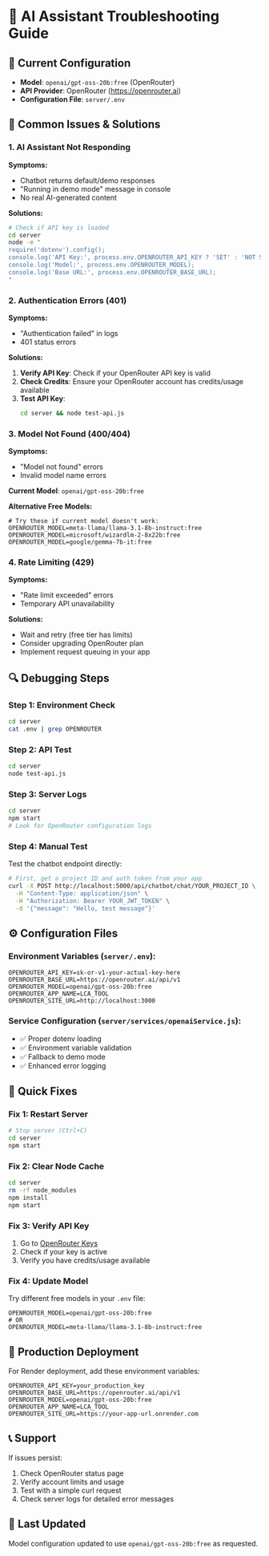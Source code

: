 # 🤖 AI Assistant Troubleshooting Guide

## 🔧 **Current Configuration**
- **Model**: `openai/gpt-oss-20b:free` (OpenRouter)
- **API Provider**: OpenRouter (https://openrouter.ai)
- **Configuration File**: `server/.env`

## 🚨 **Common Issues & Solutions**

### **1. AI Assistant Not Responding**

**Symptoms:**
- Chatbot returns default/demo responses
- "Running in demo mode" message in console
- No real AI-generated content

**Solutions:**
```bash
# Check if API key is loaded
cd server
node -e "
require('dotenv').config();
console.log('API Key:', process.env.OPENROUTER_API_KEY ? 'SET' : 'NOT SET');
console.log('Model:', process.env.OPENROUTER_MODEL);
console.log('Base URL:', process.env.OPENROUTER_BASE_URL);
"
```

### **2. Authentication Errors (401)**

**Symptoms:**
- "Authentication failed" in logs
- 401 status errors

**Solutions:**
1. **Verify API Key**: Check if your OpenRouter API key is valid
2. **Check Credits**: Ensure your OpenRouter account has credits/usage available
3. **Test API Key**: 
   ```bash
   cd server && node test-api.js
   ```

### **3. Model Not Found (400/404)**

**Symptoms:**
- "Model not found" errors
- Invalid model name errors

**Current Model**: `openai/gpt-oss-20b:free`

**Alternative Free Models:**
```env
# Try these if current model doesn't work:
OPENROUTER_MODEL=meta-llama/llama-3.1-8b-instruct:free
OPENROUTER_MODEL=microsoft/wizardlm-2-8x22b:free
OPENROUTER_MODEL=google/gemma-7b-it:free
```

### **4. Rate Limiting (429)**

**Symptoms:**
- "Rate limit exceeded" errors
- Temporary API unavailability

**Solutions:**
- Wait and retry (free tier has limits)
- Consider upgrading OpenRouter plan
- Implement request queuing in your app

## 🔍 **Debugging Steps**

### **Step 1: Environment Check**
```bash
cd server
cat .env | grep OPENROUTER
```

### **Step 2: API Test**
```bash
cd server
node test-api.js
```

### **Step 3: Server Logs**
```bash
cd server
npm start
# Look for OpenRouter configuration logs
```

### **Step 4: Manual Test**
Test the chatbot endpoint directly:
```bash
# First, get a project ID and auth token from your app
curl -X POST http://localhost:5000/api/chatbot/chat/YOUR_PROJECT_ID \
  -H "Content-Type: application/json" \
  -H "Authorization: Bearer YOUR_JWT_TOKEN" \
  -d '{"message": "Hello, test message"}'
```

## ⚙️ **Configuration Files**

### **Environment Variables** (`server/.env`):
```env
OPENROUTER_API_KEY=sk-or-v1-your-actual-key-here
OPENROUTER_BASE_URL=https://openrouter.ai/api/v1
OPENROUTER_MODEL=openai/gpt-oss-20b:free
OPENROUTER_APP_NAME=LCA_TOOL
OPENROUTER_SITE_URL=http://localhost:3000
```

### **Service Configuration** (`server/services/openaiService.js`):
- ✅ Proper dotenv loading
- ✅ Environment variable validation
- ✅ Fallback to demo mode
- ✅ Enhanced error logging

## 🔧 **Quick Fixes**

### **Fix 1: Restart Server**
```bash
# Stop server (Ctrl+C)
cd server
npm start
```

### **Fix 2: Clear Node Cache**
```bash
cd server
rm -rf node_modules
npm install
npm start
```

### **Fix 3: Verify API Key**
1. Go to [OpenRouter Keys](https://openrouter.ai/keys)
2. Check if your key is active
3. Verify you have credits/usage available

### **Fix 4: Update Model**
Try different free models in your `.env` file:
```env
OPENROUTER_MODEL=openai/gpt-oss-20b:free
# OR
OPENROUTER_MODEL=meta-llama/llama-3.1-8b-instruct:free
```

## 🚀 **Production Deployment**

For Render deployment, add these environment variables:
```
OPENROUTER_API_KEY=your_production_key
OPENROUTER_BASE_URL=https://openrouter.ai/api/v1
OPENROUTER_MODEL=openai/gpt-oss-20b:free
OPENROUTER_APP_NAME=LCA_TOOL
OPENROUTER_SITE_URL=https://your-app-url.onrender.com
```

## 📞 **Support**

If issues persist:
1. Check OpenRouter status page
2. Verify account limits and usage
3. Test with a simple curl request
4. Check server logs for detailed error messages

## 🔄 **Last Updated**
Model configuration updated to use `openai/gpt-oss-20b:free` as requested.